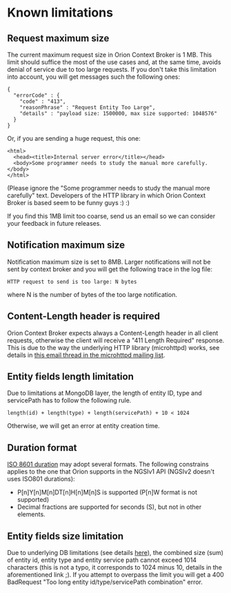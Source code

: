 # Known limitations

## Request maximum size

The current maximum request size in Orion Context Broker is 1 MB. This
limit should suffice the most of the use cases and, at the same time,
avoids denial of service due to too large requests. If you don't take
this limitation into account, you will get messages such the following
ones:

```
{
  "errorCode" : {
    "code" : "413",
    "reasonPhrase" : "Request Entity Too Large",
    "details" : "payload size: 1500000, max size supported: 1048576"
  }
}
```

Or, if you are sending a huge request, this one:

    <html>
      <head><title>Internal server error</title></head>
      <body>Some programmer needs to study the manual more carefully.</body>
    </html>

(Please ignore the "Some programmer needs to study the manual more
carefully" text. Developers of the HTTP library in which Orion Context
Broker is based seem to be funny guys :) :)

If you find this 1MB limit too coarse, send us an email so we can
consider your feedback in future releases.

## Notification maximum size

Notification maximum size is set to 8MB. Larger notifications will not be sent by context broker and you
will get the following trace in the log file:

    HTTP request to send is too large: N bytes

where N is the number of bytes of the too large notification.

## Content-Length header is required

Orion Context Broker expects always a Content-Length header in all
client requests, otherwise the client will receive a "411 Length
Required" response. This is due to the way the underlying HTTP library
(microhttpd) works, see details in [this email thread in the microhttpd
mailing
list](http://lists.gnu.org/archive/html/libmicrohttpd/2014-01/msg00063.html).

## Entity fields length limitation

Due to limitations at MongoDB layer, the length of entity ID, type and servicePath has to follow the following rule.

    length(id) + length(type) + length(servicePath) + 10 < 1024

Otherwise, we will get an error at entity creation time.

## Duration format

[ISO 8601 duration](https://en.wikipedia.org/wiki/ISO_8601#Durations) may adopt several formats. The following
constrains applies to the one that Orion supports in the NGSIv1 API (NGSIv2 doesn't uses ISO801 durations):

* P[n]Y[n]M[n]DT[n]H[n]M[n]S is supported (P[n]W format is not supported)
* Decimal fractions are supported for seconds (S), but not in other elements.

## Entity fields size limitation

Due to underlying DB limitations (see details [here](https://github.com/telefonicaid/fiware-orion/issues/1289)),
the combined size (sum) of entity id, entity type and entity service path cannot exceed 1014 characters (this is not a typo, 
it corresponds to 1024 minus 10, details in the aforementioned link ;). If you attempt to overpass the limit you will get
a 400 BadRequest "Too long entity id/type/servicePath combination" error.
